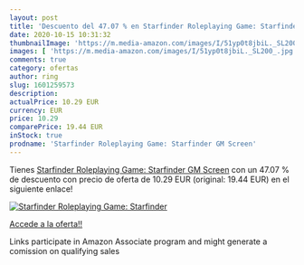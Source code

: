 ```yaml
---
layout: post
title: 'Descuento del 47.07 % en Starfinder Roleplaying Game: Starfinder '
date: 2020-10-15 10:31:32
thumbnailImage: 'https://m.media-amazon.com/images/I/51yp0t8jbiL._SL200_.jpg'
images: [ 'https://m.media-amazon.com/images/I/51yp0t8jbiL._SL200_.jpg' ]
comments: true
category: ofertas
author: ring
slug: 1601259573
description:
actualPrice: 10.29 EUR
currency: EUR
price: 10.29
comparePrice: 19.44 EUR
inStock: true
prodname: 'Starfinder Roleplaying Game: Starfinder GM Screen'
---
```


Tienes [Starfinder Roleplaying Game: Starfinder GM Screen](https://www.amazon.es/dp/1601259573/?tag=tolees-21) con un 47.07 % de descuento con precio de oferta de 10.29 EUR (original: 19.44 EUR) en el siguiente enlace!

[![Starfinder Roleplaying Game: Starfinder ](https://m.media-amazon.com/images/I/51yp0t8jbiL._SL200_.jpg)](https://www.amazon.es/dp/1601259573/?tag=tolees-21)

[Accede a la oferta!!](https://www.amazon.es/dp/1601259573/?tag=tolees-21)

Links participate in Amazon Associate program and might generate a comission on qualifying sales


